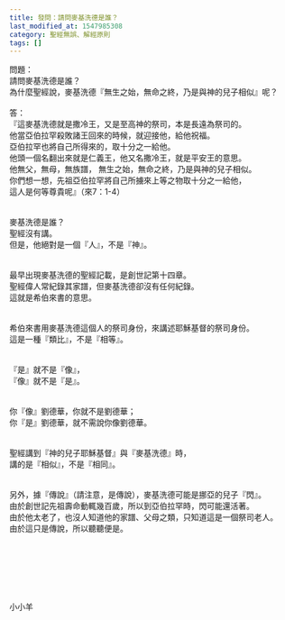 ```yaml
---
title: 發問：請問麥基洗德是誰？
last_modified_at: 1547985308
category: 聖經無誤、解經原則
tags: []
---
```


<p>問題：<br/>請問麥基洗德是誰？<br/>為什麼聖經說，麥基洗德『無生之始，無命之終，乃是與神的兒子相似』呢？<br/><!--more--> <br/>答：<br/>『這麥基洗德就是撒冷王，又是至高神的祭司，本是長遠為祭司的。<br/>他當亞伯拉罕殺敗諸王回來的時候，就迎接他，給他祝福。<br/> 亞伯拉罕也將自己所得來的，取十分之一給他。<br/>他頭一個名翻出來就是仁義王，他又名撒冷王，就是平安王的意思。<br/>他無父，無母，無族譜， 無生之始，無命之終，乃是與神的兒子相似。<br/>你們想一想，先祖亞伯拉罕將自己所擄來上等之物取十分之一給他，<br/>這人是何等尊貴呢』（來7：1-4）<br/><br/><br/>麥基洗德是誰？<br/>聖經沒有講。<br/>但是，他絕對是一個『人』，不是『神』。<br/> <br/><br/>最早出現麥基洗德的聖經記載，是創世記第十四章。<br/>聖經偉人常紀錄其家譜，但麥基洗德卻沒有任何紀錄。<br/>這就是希伯來書的意思。<br/> <br/><br/>希伯來書用麥基洗德這個人的祭司身份，來講述耶穌基督的祭司身份。<br/>這是一種『類比』，不是『相等』。<br/> <br/><br/>『是』就不是『像』，<br/>『像』就不是『是』。<br/> <br/><br/>你『像』劉德華，你就不是劉德華；<br/>你『是』劉德華，就不需說你像劉德華。<br/> <br/><br/>聖經講到『神的兒子耶穌基督』與『麥基洗德』時，<br/>講的是『相似』，不是『相同』。<br/> <br/><br/>另外，據『傳說』（請注意，是傳說），麥基洗德可能是挪亞的兒子『閃』。<br/>由於創世記先祖壽命動輒幾百歲，所以到亞伯拉罕時，閃可能還活著。<br/>由於他太老了，也沒人知道他的家譜、父母之類，只知道這是一個祭司老人。<br/>由於這只是傳說，所以聽聽便是。<br/><br/><br/><br/><br/><br/><br/><br/>小小羊<br/><br/><br/><br/><br/>
</p>